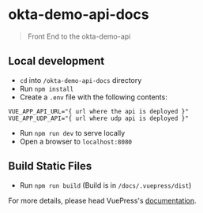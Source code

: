 # okta-demo-api-docs

> Front End to the okta-demo-api

## Local development
* `cd` into `/okta-demo-api-docs` directory
* Run `npm install`
* Create a `.env` file with the following contents:
```
VUE_APP_API_URL="{ url where the api is deployed }"
VUE_APP_UDP_API="{ url where udp api is deployed }"
```
* Run `npm run dev` to serve locally
* Open a browser to `localhost:8080`

## Build Static Files
* Run `npm run build`
    (Build is in `/docs/.vuepress/dist`)

For more details, please head VuePress's [documentation](https://v1.vuepress.vuejs.org/).

